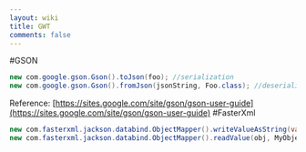 ```yaml
---
layout: wiki
title: GWT
comments: false
---
```

#GSON

```java
new com.google.gson.Gson().toJson(foo); //serialization
new com.google.gson.Gson().fromJson(jsonString, Foo.class); //deserialization

```
Reference: [https://sites.google.com/site/gson/gson-user-guide](https://sites.google.com/site/gson/gson-user-guide)
#FasterXml

```java
new com.fasterxml.jackson.databind.ObjectMapper().writeValueAsString(var); //serialization
new com.fasterxml.jackson.databind.ObjectMapper().readValue(obj, MyObjectClass.class); //deserialization 
```